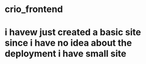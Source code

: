 # crio_frontend
# i havew just created a basic site since i have no idea about the deployment i have small site 
